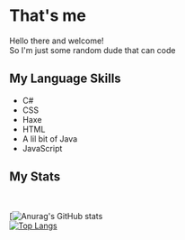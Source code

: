 <h1>That's me</h1>

Hello there and welcome!<br>
So I'm just some random dude that can code
<br>

<h2>My Language Skills</h2>
<ul>
  <li>C#</li>
  <li>CSS</li>
  <li>Haxe</li>
  <li>HTML</li>
  <li>A lil bit of Java</li>
  <li>JavaScript</li>
</ul>

<h2>My Stats</h2><br>

[![Anurag's GitHub stats](https://github-readme-stats.vercel.app/api?username=leon-brother&show_icons=true&theme=radical)<br>
[![Top Langs](https://github-readme-stats.vercel.app/api/top-langs/?username=leon-brother)](https://github.com/anuraghazra/github-readme-stats)

